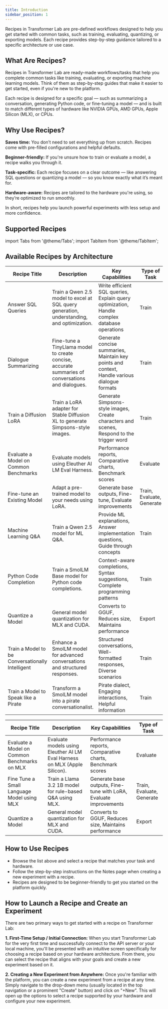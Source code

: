 ```yaml
---
title: Introduction
sidebar_position: 1
---
```


Recipes in Transformer Lab are pre-defined workflows designed to help you get started with common tasks, such as training, evaluating, quantizing, or exporting models. Each recipe provides step-by-step guidance tailored to a specific architecture or use case.

## What Are Recipes?

Recipes in Transformer Lab are ready-made workflows/tasks that help you complete common tasks like training, evaluating, or exporting machine learning models. Think of them as step-by-step guides that make it easier to get started, even if you're new to the platform.

Each recipe is designed for a specific goal — such as summarizing a conversation, generating Python code, or fine-tuning a model — and is built to match different types of hardware like NVIDIA GPUs, AMD GPUs, Apple Silicon (MLX), or CPUs.

## Why Use Recipes?

**Saves time:** You don’t need to set everything up from scratch. Recipes come with pre-filled configurations and helpful defaults.

**Beginner-friendly:** If you're unsure how to train or evaluate a model, a recipe walks you through it.

**Task-specific:** Each recipe focuses on a clear outcome — like answering SQL questions or quantizing a model — so you know exactly what it’s meant for.

**Hardware-aware:** Recipes are tailored to the hardware you're using, so they’re optimized to run smoothly.

In short, recipes help you launch powerful experiments with less setup and more confidence.


## Supported Recipes

import Tabs from '@theme/Tabs';
import TabItem from '@theme/TabItem';

## Available Recipes by Architecture

<Tabs>

  <TabItem value="cuda-amd" label="⚙️ CUDA / AMD">

  | Recipe Title | Description | Key Capabilities | Type of Task |
  |--------------|-------------|------------------|--------------|
  | Answer SQL Queries | Train a Qwen 2.5 model to excel at SQL query generation, understanding, and optimization. | Write efficient SQL queries, Explain query optimization, Handle complex database operations | Train |
  | Dialogue Summarizing | Fine-tune a TinyLlama model to create concise, accurate summaries of conversations and dialogues. | Generate concise summaries, Maintain key points and context, Handle various dialogue formats | Train |
  | Train a Diffusion LoRA | Train a LoRA adapter for Stable Diffusion XL to generate Simpsons-style images. | Generate Simpsons-style images, Create characters and scenes, Respond to the trigger word | Train |
  | Evaluate a Model on Common Benchmarks | Evaluate models using Eleuther AI LM Eval Harness. | Performance reports, Comparative charts, Benchmark scores | Evaluate |
  | Fine-tune an Existing Model | Adapt a pre-trained model to your needs using LoRA. | Generate base outputs, Fine-tune, Evaluate improvements | Train, Evaluate, Generate |
  | Machine Learning Q&A | Train a Qwen 2.5 model for ML Q&A. | Provide ML explanations, Answer implementation questions, Guide through concepts | Train |
  | Python Code Completion | Train a SmolLM Base model for Python code completions. | Context-aware completions, Syntax suggestions, Complete programming patterns | Train |
  | Quantize a Model | General model quantization for MLX and CUDA. | Converts to GGUF, Reduces size, Maintains performance | Export |
  | Train a Model to be Conversationally Intelligent | Enhance a SmolLM model for advanced conversations and structured responses. | Structured conversations, Well-formatted responses, Diverse scenarios | Train |
  | Train a Model to Speak like a Pirate | Transform a SmolLM model into a pirate conversationalist. | Pirate dialect, Engaging interactions, Helpful information | Train |

  </TabItem>

  <TabItem value="mlx" label="🍎 MLX">

  | Recipe Title | Description | Key Capabilities | Type of Task |
  |--------------|-------------|------------------|--------------|
  | Evaluate a Model on Common Benchmarks on MLX | Evaluate models using Eleuther AI LM Eval Harness on MLX (Apple Silicon). | Performance reports, Comparative charts, Benchmark scores | Evaluate |
  | Fine Tune a Small Language Model using MLX | Train a Llama 3.2 1B model for rule-based Q&A using MLX. | Generate base outputs, Fine-tune with LoRA, Evaluate improvements | Train, Evaluate, Generate |
  | Quantize a Model | General model quantization for MLX and CUDA. | Converts to GGUF, Reduces size, Maintains performance | Export |

  </TabItem>
</Tabs>



## How to Use Recipes

- Browse the list above and select a recipe that matches your task and hardware.
- Follow the step-by-step instructions on the Notes page when creating a new experiment with a recipe.
- Recipes are designed to be beginner-friendly to get you started on the platform quickly.

## How to Launch a Recipe and Create an Experiment

There are two primary ways to get started with a recipe on Transformer Lab:

**1. First-Time Setup / Initial Connection:**
When you start Transformer Lab for the very first time and successfully connect to the API server or your local machine, you'll be presented with an intuitive screen specifically for choosing a recipe based on your hardware architecture. From there, you can select the recipe that aligns with your goals and create a new experiment based on it.

**2. Creating a New Experiment from Anywhere:**
Once you're familiar with the platform, you can create a new experiment from a recipe at any time. Simply navigate to the drop-down menu (usually located in the top navigation or a prominent "Create" button) and click on "+New". This will open up the options to select a recipe supported by your hardware and configure your new experiment.